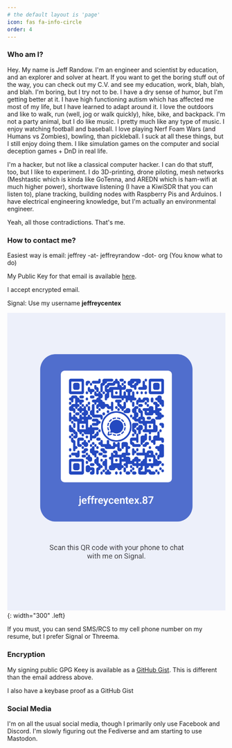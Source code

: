 ```yaml
---
# the default layout is 'page'
icon: fas fa-info-circle
order: 4
---
```


### Who am I?

Hey.  My name is Jeff Randow.  I'm an engineer and scientist by education, and an explorer and solver at heart.  If you want to get the boring stuff out of the way, you can check out my C.V. and see my education, work, blah, blah, and blah.  I'm boring, but I try not to be.  I have a dry sense of humor, but I'm getting better at it.  I have high functioning autism which has affected me most of my life, but I have learned to adapt around it.  I love the outdoors and like to walk, run (well, jog or walk quickly), hike, bike, and backpack.  I'm not a party animal, but I do like music.  I pretty much like any type of music.  I enjoy watching football and baseball.  I love playing Nerf Foam Wars (and Humans vs Zombies), bowling, than pickleball.  I suck at all these things, but I still enjoy doing them.  I like simulation games on the computer and social deception games + DnD in real life.

I'm a hacker, but not like a classical computer hacker.  I can do that stuff, too, but I like to experiment.  I do 3D-printing, drone piloting, mesh networks (Meshtastic which is kinda like GoTenna, and AREDN which is ham-wifi at much higher power), shortwave listening (I have a KiwiSDR that you can listen to), plane tracking, building nodes with Raspberry Pis and Arduinos.  I have electrical engineering knowledge, but I'm actually an environmental engineer.

Yeah, all those contradictions.  That's me.

### How to contact me?

Easiest way is email:  jeffrey -at- jeffreyrandow -dot- org  (You know what to do)

My Public Key for that email is available [here](/assets/keys/publickey.jeffrey@jeffreyrandow.org-fc2ebb8d3d0cbb246ea685d366f349357da2564e.asc).

I accept encrypted email.

Signal:  Use my username **__jeffreycentex__**

![Signal](/assets/keys/SignalGroupQr.png){: width="300" .left}

If you must, you can send SMS/RCS to my cell phone number on my resume, but I prefer Signal or Threema.

### Encryption

My signing public GPG Keey is available as a [GitHub Gist](https://gist.github.com/jeffreycentex/5a5d3ab3116c9cb8ad9598dc63fb0c02).  This is different than the email address above.  

I also have a keybase proof as a GitHub Gist

### Social Media

I'm on all the usual social media, though I primarily only use Facebook and Discord.  I'm slowly figuring out the Fediverse and am starting to use Mastodon.

